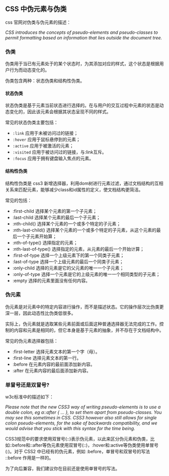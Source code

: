 
## CSS 中伪元素与伪类

css 官网对伪类与伪元素的描述：

*CSS introduces the concepts of pseudo-elements and pseudo-classes to permit formatting based on information that lies outside the document tree.*

### 伪类

伪类用于当已有元素处于的某个状态时，为其添加对应的样式，这个状态是根据用户行为而动态变化的。

伪类包含两种：状态伪类和结构性伪类。

#### 状态伪类
状态伪类是基于元素当前状态进行选择的。在与用户的交互过程中元素的状态是动态变化的，因此该元素会根据其状态呈现不同的样式。

常见的状态伪类主要包括：

* `:link` 应用于未被访问过的链接；
* `:hover` 应用于鼠标悬停到的元素；
* `:active` 应用于被激活的元素；
* `:visited` 应用于被访问过的链接，与:link互斥。
* `:focus` 应用于拥有键盘输入焦点的元素。

#### 结构性伪类
结构性伪类是 css3 新增选择器，利用dom树进行元素过滤，通过文档结构的互相关系来匹配元素，能够减少class和id属性的定义，使文档结构更简洁。

常见的包括：

* :first-child 选择某个元素的第一个子元素；
* :last-child 选择某个元素的最后一个子元素；
* :nth-child() 选择某个元素的一个或多个特定的子元素；
* :nth-last-child() 选择某个元素的一个或多个特定的子元素，从这个元素的最后一个子元素开始算；
* :nth-of-type() 选择指定的元素；
* :nth-last-of-type() 选择指定的元素，从元素的最后一个开始计算；
* :first-of-type 选择一个上级元素下的第一个同类子元素；
* :last-of-type 选择一个上级元素的最后一个同类子元素；
* :only-child 选择的元素是它的父元素的唯一一个子元素；
* :only-of-type 选择一个元素是它的上级元素的唯一一个相同类型的子元素；
* :empty 选择的元素里面没有任何内容。

### 伪元素
伪元素是对元素中的特定内容进行操作，而不是描述状态。它的操作层次比伪类更深一层，因此动态性比伪类低很多。

实际上，伪元素就是选取某些元素前面或后面这种普通选择器无法完成的工作。控制的内容和元素是相同的，但它本身是基于元素的抽象，并不存在于文档结构中。

常见的伪元素选择器包括：

* :first-letter 选择元素文本的第一个字（母）。
* :first-line 选择元素文本的第一行。
* :before 在元素内容的最前面添加新内容。
* :after 在元素内容的最后面添加新内容。

### 单冒号还是双冒号?
w3c标准中的描述如下：

*Please note that the new CSS3 way of writing pseudo-elements is to use a double colon, eg a::after { … }, to set them apart from pseudo-classes. You may see this sometimes in CSS. CSS3 however also still allows for single colon pseudo-elements, for the sake of backwards compatibility, and we would advise that you stick with this syntax for the time being.*

CSS3规范中的要求使用双冒号(::)表示伪元素，以此来区分伪元素和伪类，比如::before和::after等伪元素使用双冒号(::)，:hover和:active等伪类使用单冒号(:)。对于 CSS2 中已经有的伪元素，例如 :before，单冒号和双冒号的写法 ::before 作用是一样的。

为了向后兼容，我们建议你在目前还是使用单冒号的写法。



